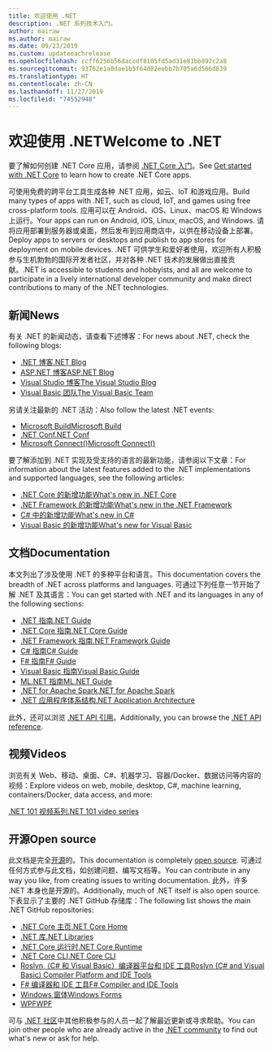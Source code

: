 ```yaml
---
title: 欢迎使用 .NET
description: .NET 系列技术入门。
author: mairaw
ms.author: mairaw
ms.date: 09/23/2019
ms.custom: updateeachrelease
ms.openlocfilehash: ccff6256b56daccdf8105fd5ad31e81bb892c2a8
ms.sourcegitcommit: 93762e1a0dae1b5f64d82eebb7b705a6d566d839
ms.translationtype: HT
ms.contentlocale: zh-CN
ms.lasthandoff: 11/27/2019
ms.locfileid: "74552948"
---
```

# <a name="welcome-to-net"></a><span data-ttu-id="ca8cf-103">欢迎使用 .NET</span><span class="sxs-lookup"><span data-stu-id="ca8cf-103">Welcome to .NET</span></span>

<span data-ttu-id="ca8cf-104">要了解如何创建 .NET Core 应用，请参阅 [.NET Core 入门](core/get-started.md)。</span><span class="sxs-lookup"><span data-stu-id="ca8cf-104">See [Get started with .NET Core](core/get-started.md) to learn how to create .NET Core apps.</span></span>

<span data-ttu-id="ca8cf-105">可使用免费的跨平台工具生成各种 .NET 应用，如云、IoT 和游戏应用。</span><span class="sxs-lookup"><span data-stu-id="ca8cf-105">Build many types of apps with .NET, such as cloud, IoT, and games using free cross-platform tools.</span></span> <span data-ttu-id="ca8cf-106">应用可以在 Android、iOS、Linux、macOS 和 Windows 上运行。</span><span class="sxs-lookup"><span data-stu-id="ca8cf-106">Your apps can run on Android, iOS, Linux, macOS, and Windows.</span></span> <span data-ttu-id="ca8cf-107">请将应用部署到服务器或桌面，然后发布到应用商店中，以供在移动设备上部署。</span><span class="sxs-lookup"><span data-stu-id="ca8cf-107">Deploy apps to servers or desktops and publish to app stores for deployment on mobile devices.</span></span> <span data-ttu-id="ca8cf-108">.NET 可供学生和爱好者使用，欢迎所有人积极参与生机勃勃的国际开发者社区，并对各种 .NET 技术的发展做出直接贡献。</span><span class="sxs-lookup"><span data-stu-id="ca8cf-108">.NET is accessible to students and hobbyists, and all are welcome to participate in a lively international developer community and make direct contributions to many of the .NET technologies.</span></span>

## <a name="news"></a><span data-ttu-id="ca8cf-109">新闻</span><span class="sxs-lookup"><span data-stu-id="ca8cf-109">News</span></span>

<span data-ttu-id="ca8cf-110">有关 .NET 的新闻动态，请查看下述博客：</span><span class="sxs-lookup"><span data-stu-id="ca8cf-110">For news about .NET, check the following blogs:</span></span>

- [<span data-ttu-id="ca8cf-111">.NET 博客</span><span class="sxs-lookup"><span data-stu-id="ca8cf-111">.NET Blog</span></span>](https://devblogs.microsoft.com/dotnet/)
- [<span data-ttu-id="ca8cf-112">ASP.NET 博客</span><span class="sxs-lookup"><span data-stu-id="ca8cf-112">ASP.NET Blog</span></span>](https://devblogs.microsoft.com/aspnet/)
- [<span data-ttu-id="ca8cf-113">Visual Studio 博客</span><span class="sxs-lookup"><span data-stu-id="ca8cf-113">The Visual Studio Blog</span></span>](https://devblogs.microsoft.com/visualstudio/)
- [<span data-ttu-id="ca8cf-114">Visual Basic 团队</span><span class="sxs-lookup"><span data-stu-id="ca8cf-114">The Visual Basic Team</span></span>](https://devblogs.microsoft.com/vbteam/)

<span data-ttu-id="ca8cf-115">另请关注最新的 .NET 活动：</span><span class="sxs-lookup"><span data-stu-id="ca8cf-115">Also follow the latest .NET events:</span></span>

- [<span data-ttu-id="ca8cf-116">Microsoft Build</span><span class="sxs-lookup"><span data-stu-id="ca8cf-116">Microsoft Build</span></span>](https://www.microsoft.com/build)
- [<span data-ttu-id="ca8cf-117">.NET Conf</span><span class="sxs-lookup"><span data-stu-id="ca8cf-117">.NET Conf</span></span>](https://www.dotnetconf.net/)
- [<span data-ttu-id="ca8cf-118">Microsoft Connect()</span><span class="sxs-lookup"><span data-stu-id="ca8cf-118">Microsoft Connect()</span></span>](https://www.microsoft.com/connectevent)

<span data-ttu-id="ca8cf-119">要了解添加到 .NET 实现及受支持的语言的最新功能，请参阅以下文章：</span><span class="sxs-lookup"><span data-stu-id="ca8cf-119">For information about the latest features added to the .NET implementations and supported languages, see the following articles:</span></span>

- [<span data-ttu-id="ca8cf-120">.NET Core 的新增功能</span><span class="sxs-lookup"><span data-stu-id="ca8cf-120">What's new in .NET Core</span></span>](core/whats-new/index.md)
- [<span data-ttu-id="ca8cf-121">.NET Framework 的新增功能</span><span class="sxs-lookup"><span data-stu-id="ca8cf-121">What's new in the .NET Framework</span></span>](framework/whats-new/index.md)
- [<span data-ttu-id="ca8cf-122">C# 中的新增功能</span><span class="sxs-lookup"><span data-stu-id="ca8cf-122">What's new in C#</span></span>](csharp/whats-new/index.md)
- [<span data-ttu-id="ca8cf-123">Visual Basic 的新增功能</span><span class="sxs-lookup"><span data-stu-id="ca8cf-123">What's new for Visual Basic</span></span>](visual-basic/getting-started/whats-new.md)

## <a name="documentation"></a><span data-ttu-id="ca8cf-124">文档</span><span class="sxs-lookup"><span data-stu-id="ca8cf-124">Documentation</span></span>

<span data-ttu-id="ca8cf-125">本文列出了涉及使用 .NET 的多种平台和语言。</span><span class="sxs-lookup"><span data-stu-id="ca8cf-125">This documentation covers the breadth of .NET across platforms and languages.</span></span> <span data-ttu-id="ca8cf-126">可通过下列任意一节开始了解 .NET 及其语言：</span><span class="sxs-lookup"><span data-stu-id="ca8cf-126">You can get started with .NET and its languages in any of the following sections:</span></span>

- [<span data-ttu-id="ca8cf-127">.NET 指南</span><span class="sxs-lookup"><span data-stu-id="ca8cf-127">.NET Guide</span></span>](standard/index.md)
- [<span data-ttu-id="ca8cf-128">.NET Core 指南</span><span class="sxs-lookup"><span data-stu-id="ca8cf-128">.NET Core Guide</span></span>](core/index.md)
- [<span data-ttu-id="ca8cf-129">.NET Framework 指南</span><span class="sxs-lookup"><span data-stu-id="ca8cf-129">.NET Framework Guide</span></span>](framework/index.md)
- [<span data-ttu-id="ca8cf-130">C# 指南</span><span class="sxs-lookup"><span data-stu-id="ca8cf-130">C# Guide</span></span>](csharp/index.yml)
- [<span data-ttu-id="ca8cf-131">F# 指南</span><span class="sxs-lookup"><span data-stu-id="ca8cf-131">F# Guide</span></span>](fsharp/index.yml)
- [<span data-ttu-id="ca8cf-132">Visual Basic 指南</span><span class="sxs-lookup"><span data-stu-id="ca8cf-132">Visual Basic Guide</span></span>](visual-basic/index.md)
- [<span data-ttu-id="ca8cf-133">ML.NET 指南</span><span class="sxs-lookup"><span data-stu-id="ca8cf-133">ML.NET Guide</span></span>](machine-learning/index.yml)
- [<span data-ttu-id="ca8cf-134">.NET for Apache Spark</span><span class="sxs-lookup"><span data-stu-id="ca8cf-134">.NET for Apache Spark</span></span>](spark/index.yml)
- [<span data-ttu-id="ca8cf-135">.NET 应用程序体系结构</span><span class="sxs-lookup"><span data-stu-id="ca8cf-135">.NET Application Architecture</span></span>](architecture/index.yml)

<span data-ttu-id="ca8cf-136">此外，还可以浏览 [.NET API 引用](/dotnet/api)。</span><span class="sxs-lookup"><span data-stu-id="ca8cf-136">Additionally, you can browse the [.NET API reference](/dotnet/api).</span></span>

## <a name="videos"></a><span data-ttu-id="ca8cf-137">视频</span><span class="sxs-lookup"><span data-stu-id="ca8cf-137">Videos</span></span>

<span data-ttu-id="ca8cf-138">浏览有关 Web、移动、桌面、C#、机器学习、容器/Docker、数据访问等内容的视频：</span><span class="sxs-lookup"><span data-stu-id="ca8cf-138">Explore videos on web, mobile, desktop, C#, machine learning, containers/Docker, data access, and more:</span></span>

[<span data-ttu-id="ca8cf-139">.NET 101 视频系列</span><span class="sxs-lookup"><span data-stu-id="ca8cf-139">.NET 101 video series</span></span>](https://dotnet.microsoft.com/learn/videos)

## <a name="open-source"></a><span data-ttu-id="ca8cf-140">开源</span><span class="sxs-lookup"><span data-stu-id="ca8cf-140">Open source</span></span>

<span data-ttu-id="ca8cf-141">此文档是完全[开源](https://github.com/dotnet/docs)的。</span><span class="sxs-lookup"><span data-stu-id="ca8cf-141">This documentation is completely [open source](https://github.com/dotnet/docs).</span></span> <span data-ttu-id="ca8cf-142">可通过任何方式参与此文档，如创建问题、编写文档等。</span><span class="sxs-lookup"><span data-stu-id="ca8cf-142">You can contribute in any way you like, from creating issues to writing documentation.</span></span> <span data-ttu-id="ca8cf-143">此外，许多 .NET 本身也是开源的。</span><span class="sxs-lookup"><span data-stu-id="ca8cf-143">Additionally, much of .NET itself is also open source.</span></span> <span data-ttu-id="ca8cf-144">下表显示了主要的 .NET GitHub 存储库：</span><span class="sxs-lookup"><span data-stu-id="ca8cf-144">The following list shows the main .NET GitHub repositories:</span></span>

- [<span data-ttu-id="ca8cf-145">.NET Core 主页</span><span class="sxs-lookup"><span data-stu-id="ca8cf-145">.NET Core Home</span></span>](https://github.com/dotnet/core)
- [<span data-ttu-id="ca8cf-146">.NET 库</span><span class="sxs-lookup"><span data-stu-id="ca8cf-146">.NET Libraries</span></span>](https://github.com/dotnet/corefx)
- [<span data-ttu-id="ca8cf-147">.NET Core 运行时</span><span class="sxs-lookup"><span data-stu-id="ca8cf-147">.NET Core Runtime</span></span>](https://github.com/dotnet/coreclr)
- [<span data-ttu-id="ca8cf-148">.NET Core CLI</span><span class="sxs-lookup"><span data-stu-id="ca8cf-148">.NET Core CLI</span></span>](https://github.com/dotnet/cli)
- [<span data-ttu-id="ca8cf-149">Roslyn（C# 和 Visual Basic）编译器平台和 IDE 工具</span><span class="sxs-lookup"><span data-stu-id="ca8cf-149">Roslyn (C# and Visual Basic) Compiler Platform and IDE Tools</span></span>](https://github.com/dotnet/roslyn)
- [<span data-ttu-id="ca8cf-150">F# 编译器和 IDE 工具</span><span class="sxs-lookup"><span data-stu-id="ca8cf-150">F# Compiler and IDE Tools</span></span>](https://github.com/microsoft/visualfsharp)
- [<span data-ttu-id="ca8cf-151">Windows 窗体</span><span class="sxs-lookup"><span data-stu-id="ca8cf-151">Windows Forms</span></span>](https://github.com/dotnet/winforms)
- [<span data-ttu-id="ca8cf-152">WPF</span><span class="sxs-lookup"><span data-stu-id="ca8cf-152">WPF</span></span>](https://github.com/dotnet/wpf)

<span data-ttu-id="ca8cf-153">可与 [.NET 社区](https://dotnet.microsoft.com/platform/community)中其他积极参与的人员一起了解最近更新或寻求帮助。</span><span class="sxs-lookup"><span data-stu-id="ca8cf-153">You can join other people who are already active in the [.NET community](https://dotnet.microsoft.com/platform/community) to find out what's new or ask for help.</span></span>
